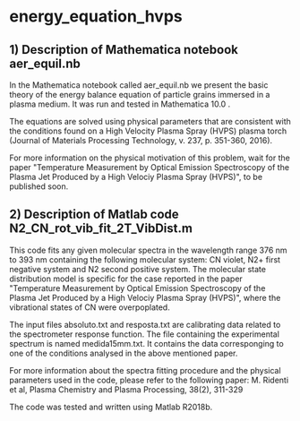 # energy_equation_hvps

## 1) Description of Mathematica notebook aer_equil.nb

In the Mathematica notebook called aer_equil.nb we present the basic theory of the energy balance equation of particle grains immersed in a plasma medium. It was run and tested in Mathematica 10.0 . 

The equations are solved using physical parameters that are consistent with the conditions found on a High Velocity Plasma Spray (HVPS) plasma torch (Journal of Materials Processing Technology, v. 237, p. 351-360, 2016). 

For more information on the physical motivation of this problem, wait for the paper "Temperature Measurement by Optical Emission Spectroscopy of the Plasma Jet Produced by a High Velociy Plasma Spray (HVPS)", to be published soon. 

## 2) Description of Matlab code N2_CN_rot_vib_fit_2T_VibDist.m

This code fits any given molecular spectra in the wavelength range 376 nm to 393 nm containing the following molecular system: CN violet, N2+ first negative system and N2 second positive system. The molecular state distribution model is specific for the case reported in the paper  "Temperature Measurement by Optical Emission Spectroscopy of the Plasma Jet Produced by a High Velociy Plasma Spray (HVPS)", where the vibrational states of CN were overpoplated. 

The input files absoluto.txt and resposta.txt are calibrating data related to the spectrometer response function. The file containing the experimental spectrum is named medida15mm.txt. It contains the data corresponging to one of the conditions analysed in the above mentioned paper. 

For more information about the spectra fitting procedure and the physical parameters used in the code, please refer to the following paper: 
M. Ridenti et al, Plasma Chemistry and Plasma Processing, 38(2), 311-329

The code was tested and written using Matlab R2018b.


